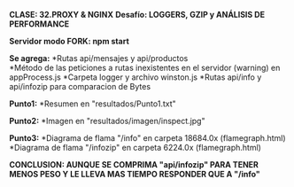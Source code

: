 **CLASE: 32.PROXY & NGINX**
**Desafío: LOGGERS, GZIP y ANÁLISIS DE PERFORMANCE**


**Servidor modo FORK: npm start**


**Se agrega:**
    *Rutas api/mensajes y api/productos     
    *Método de las peticiones a rutas inexistentes en el servidor (warning) en appProcess.js
    *Carpeta logger y archivo winston.js
    *Rutas api/info y api/infozip para comparacion de Bytes

**Punto1:** 
    *Resumen en "resultados/Punto1.txt"     

**Punto2:**
    *Imagen en "resultados/imagen/inspect.jpg"

**Punto3:**
    *Diagrama de flama "/info" en carpeta 18684.0x (flamegraph.html) 
    *Diagrama de flama "/infozip" en carpeta 6224.0x (flamegraph.html) 

**CONCLUSION: AUNQUE SE COMPRIMA "api/infozip" PARA TENER MENOS PESO Y LE LLEVA MAS TIEMPO RESPONDER QUE A "/info"**
